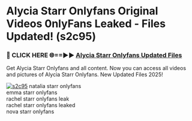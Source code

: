 # Alycia Starr Onlyfans Original Videos 0nlyFans Leaked - Files Updated! (s2c95)

<h3>🔴 CLICK HERE 🌐==►► <a href="https://tinyurl.com/2jnfzry5" rel="nofollow">Alycia Starr Onlyfans Updated Files</a></h3>

Get Alycia Starr Onlyfans and all content. Now you can access all videos and pictures of Alycia Starr Onlyfans. New Updated Files 2025!

[![s2c95](https://i.imgur.com/GyGTBgg.gif)](https://tinyurl.com/2jnfzry5)
natalia starr onlyfans<br>
emma starr onlyfans<br>
rachel starr onlyfans leak<br>
rachel starr onlyfans leaked<br>
nova starr onlyfans
